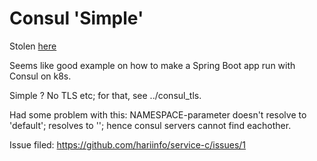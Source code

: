# Consul 'Simple'

Stolen [here](https://hariinfo.github.io/notes/Spring-Consul-Kubernetes)

Seems like good example on how to make a Spring Boot app run with Consul on k8s.

Simple ? No TLS etc; for that, see ../consul_tls.

Had some problem with this: NAMESPACE-parameter doesn't resolve to 'default'; resolves to ''; hence consul servers cannot find eachother.

Issue filed: https://github.com/hariinfo/service-c/issues/1